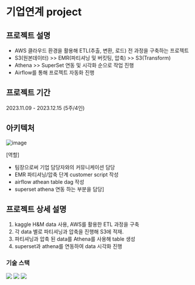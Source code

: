 # 기업연계 project

## 프로젝트 설명
- AWS 클라우드 환경을 활용해 ETL(추출, 변환, 로드) 전 과정을 구축하는 프로젝트
- S3(원본데이터) >> EMR(파티셔닝 및 버킷팅, 압축) >> S3(Transform)
- Athena >> SuperSet 연동 및 시각화 순으로 작업 진행
- Airflow를 통해 프로젝트 자동화 진행

## 프로젝트 기간
2023.11.09 - 2023.12.15 (5주/4인)

## 아키텍처
![image](https://github.com/yeardream-de-project-team11/project-team11/assets/104144701/599d8a4a-4499-4121-a609-efc6966a3728)

[역할] 
- 팀장으로써 기업 담당자와의 커뮤니케이션 담당
- EMR 파티셔닝/압축 단계 customer script 작성
- airflow athean table dag 작성
- superset athena 연동 하는 부분을 담당]

## 프로젝트 상세 설명
1. kaggle H&M data 사용, AWS를 활용한 ETL 과정을 구축
2. 각 data 별로 파티셔닝과 압축을 진행해 S3에 적재.
3. 파티셔닝과 압축 된 data를 Athena를 사용해 table 생성
4. superset과 athena를 연동하여 data 시각화 진행

### 기술 스택
<div style="text-align: left;">
  <img src="https://img.shields.io/badge/S3-007396?style=for-the-badge&logo=S3&logoColor=white"> 
  <img src="https://img.shields.io/badge/EMR-3776AB?style=for-the-badge&logo=EMR&logoColor=white">
  <img src="https://img.shields.io/badge/Athena-007395?style=for-the-badge&logo=Athena&logoColor=white"> 
  </div>
